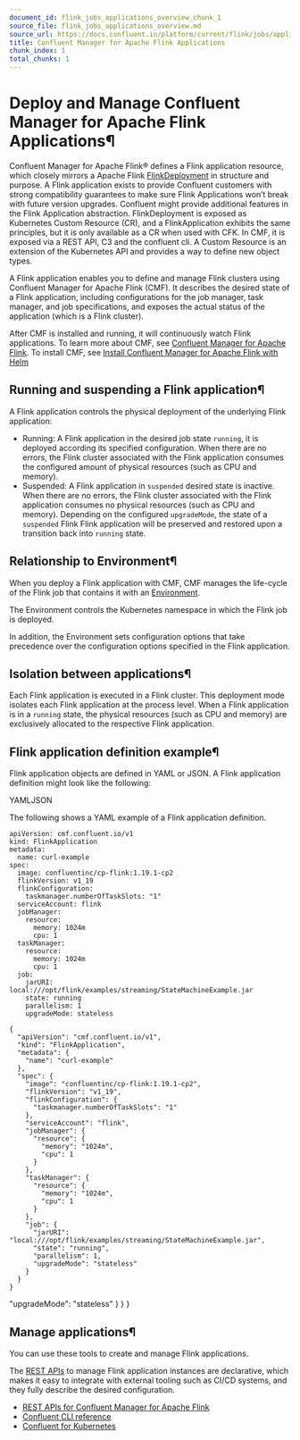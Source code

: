 ```yaml
---
document_id: flink_jobs_applications_overview_chunk_1
source_file: flink_jobs_applications_overview.md
source_url: https://docs.confluent.io/platform/current/flink/jobs/applications/overview.html
title: Confluent Manager for Apache Flink Applications
chunk_index: 1
total_chunks: 1
---
```


# Deploy and Manage Confluent Manager for Apache Flink Applications¶

Confluent Manager for Apache Flink® defines a Flink application resource, which closely mirrors a Apache Flink [FlinkDeployment](https://nightlies.apache.org/flink/flink-kubernetes-operator-docs-release-1.12/docs/custom-resource/reference/) in structure and purpose. A Flink application exists to provide Confluent customers with strong compatibility guarantees to make sure Flink Applications won’t break with future version upgrades. Confluent might provide additional features in the Flink Application abstraction. FlinkDeployment is exposed as Kubernetes Custom Resource (CR), and a FlinkApplication exhibits the same principles, but it is only available as a CR when used with CFK. In CMF, it is exposed via a REST API, C3 and the confluent cli. A Custom Resource is an extension of the Kubernetes API and provides a way to define new object types.

A Flink application enables you to define and manage Flink clusters using Confluent Manager for Apache Flink (CMF). It describes the desired state of a Flink application, including configurations for the job manager, task manager, and job specifications, and exposes the actual status of the application (which is a Flink cluster).

After CMF is installed and running, it will continuously watch Flink applications. To learn more about CMF, see [Confluent Manager for Apache Flink](../../concepts/cmf.html#cmf). To install CMF, see [Install Confluent Manager for Apache Flink with Helm](../../installation/helm.html#install-cmf-helm)

## Running and suspending a Flink application¶

A Flink application controls the physical deployment of the underlying Flink application:

  * Running: A Flink application in the desired job state `running`, it is deployed according its specified configuration. When there are no errors, the Flink cluster associated with the Flink application consumes the configured amount of physical resources (such as CPU and memory).
  * Suspended: A Flink application in `suspended` desired state is inactive. When there are no errors, the Flink cluster associated with the Flink application consumes no physical resources (such as CPU and memory). Depending on the configured `upgradeMode`, the state of a `suspended` Flink Flink application will be preserved and restored upon a transition back into `running` state.

## Relationship to Environment¶

When you deploy a Flink application with CMF, CMF manages the life-cycle of the Flink job that contains it with an [Environment](../../configure/environments.html#cmf-environments).

The Environment controls the Kubernetes namespace in which the Flink job is deployed.

In addition, the Environment sets configuration options that take precedence over the configuration options specified in the Flink application.

## Isolation between applications¶

Each Flink application is executed in a Flink cluster. This deployment mode isolates each Flink application at the process level. When a Flink application is in a `running` state, the physical resources (such as CPU and memory) are exclusively allocated to the respective Flink application.

## Flink application definition example¶

Flink application objects are defined in YAML or JSON. A Flink application definition might look like the following:

YAMLJSON

The following shows a YAML example of a Flink application definition.

    apiVersion: cmf.confluent.io/v1
    kind: FlinkApplication
    metadata:
      name: curl-example
    spec:
      image: confluentinc/cp-flink:1.19.1-cp2
      flinkVersion: v1_19
      flinkConfiguration:
        taskmanager.numberOfTaskSlots: "1"
      serviceAccount: flink
      jobManager:
        resource:
          memory: 1024m
          cpu: 1
      taskManager:
        resource:
          memory: 1024m
          cpu: 1
      job:
        jarURI: local:///opt/flink/examples/streaming/StateMachineExample.jar
        state: running
        parallelism: 1
        upgradeMode: stateless

    {
      "apiVersion": "cmf.confluent.io/v1",
      "kind": "FlinkApplication",
      "metadata": {
        "name": "curl-example"
      },
      "spec": {
        "image": "confluentinc/cp-flink:1.19.1-cp2",
        "flinkVersion": "v1_19",
        "flinkConfiguration": {
          "taskmanager.numberOfTaskSlots": "1"
        },
        "serviceAccount": "flink",
        "jobManager": {
          "resource": {
            "memory": "1024m",
            "cpu": 1
          }
        },
        "taskManager": {
          "resource": {
            "memory": "1024m",
            "cpu": 1
          }
        },
        "job": {
          "jarURI": "local:///opt/flink/examples/streaming/StateMachineExample.jar",
          "state": "running",
          "parallelism": 1,
          "upgradeMode": "stateless"
        }
      }
    }

"upgradeMode": "stateless" } } }

## Manage applications¶

You can use these tools to create and manage Flink applications.

The [REST APIs](../../clients-api/rest.html#af-rest-api) to manage Flink application instances are declarative, which makes it easy to integrate with external tooling such as CI/CD systems, and they fully describe the desired configuration.

  * [REST APIs for Confluent Manager for Apache Flink](../../clients-api/rest.html#af-rest-api)
  * [Confluent CLI reference](/confluent-cli/current/command-reference/flink/index.html)
  * [Confluent for Kubernetes](../../clients-api/flink-cfk.html#cmf-cfk)

